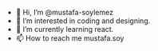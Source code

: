 - 👋 Hi, I’m @mustafa-soylemez
- 👀 I’m interested in coding and designing.
- 🌱 I’m currently learning react.
- 📫 How to reach me mustafa.soy

<!---
mustafa-soylemez/mustafa-soylemez is a ✨ special ✨ repository because its `README.md` (this file) appears on your GitHub profile.
You can click the Preview link to take a look at your changes.
--->
